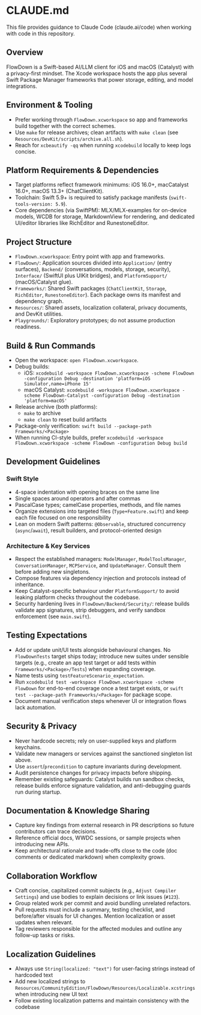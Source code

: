 # CLAUDE.md

This file provides guidance to Claude Code (claude.ai/code) when working with code in this repository.

## Overview
FlowDown is a Swift-based AI/LLM client for iOS and macOS (Catalyst) with a privacy-first mindset. The Xcode workspace hosts the app plus several Swift Package Manager frameworks that power storage, editing, and model integrations.

## Environment & Tooling
- Prefer working through `FlowDown.xcworkspace` so app and frameworks build together with the correct schemes.
- Use `make` for release archives; clean artifacts with `make clean` (see `Resources/DevKit/scripts/archive.all.sh`).
- Reach for `xcbeautify -qq` when running `xcodebuild` locally to keep logs concise.

## Platform Requirements & Dependencies
- Target platforms reflect framework minimums: iOS 16.0+, macCatalyst 16.0+, macOS 13.3+ (ChatClientKit).
- Toolchain: Swift 5.9+ is required to satisfy package manifests (`swift-tools-version: 5.9`).
- Core dependencies (via SwiftPM): MLX/MLX-examples for on-device models, WCDB for storage, MarkdownView for rendering, and dedicated UI/editor libraries like RichEditor and RunestoneEditor.

## Project Structure
- `FlowDown.xcworkspace`: Entry point with app and frameworks.
- `FlowDown/`: Application sources divided into `Application/` (entry surfaces), `Backend/` (conversations, models, storage, security), `Interface/` (SwiftUI plus UIKit bridges), and `PlatformSupport/` (macOS/Catalyst glue).
- `Frameworks/`: Shared Swift packages (`ChatClientKit`, `Storage`, `RichEditor`, `RunestoneEditor`). Each package owns its manifest and dependency graph.
- `Resources/`: Shared assets, localization collateral, privacy documents, and DevKit utilities.
- `Playgrounds/`: Exploratory prototypes; do not assume production readiness.

## Build & Run Commands
- Open the workspace: `open FlowDown.xcworkspace`.
- Debug builds:
  - iOS: `xcodebuild -workspace FlowDown.xcworkspace -scheme FlowDown -configuration Debug -destination 'platform=iOS Simulator,name=iPhone 15'`
  - macOS Catalyst: `xcodebuild -workspace FlowDown.xcworkspace -scheme FlowDown-Catalyst -configuration Debug -destination 'platform=macOS'`
- Release archive (both platforms):
  - `make` to archive
  - `make clean` to reset build artifacts
- Package-only verification: `swift build --package-path Frameworks/<Package>`
- When running CI-style builds, prefer `xcodebuild -workspace FlowDown.xcworkspace -scheme FlowDown -configuration Debug build`

## Development Guidelines
### Swift Style
- 4-space indentation with opening braces on the same line
- Single spaces around operators and after commas
- PascalCase types; camelCase properties, methods, and file names
- Organize extensions into targeted files (`Type+Feature.swift`) and keep each file focused on one responsibility
- Lean on modern Swift patterns: `@Observable`, structured concurrency (`async`/`await`), result builders, and protocol-oriented design

### Architecture & Key Services
- Respect the established managers: `ModelManager`, `ModelToolsManager`, `ConversationManager`, `MCPService`, and `UpdateManager`. Consult them before adding new singletons.
- Compose features via dependency injection and protocols instead of inheritance.
- Keep Catalyst-specific behaviour under `PlatformSupport/` to avoid leaking platform checks throughout the codebase.
- Security hardening lives in `FlowDown/Backend/Security/`: release builds validate app signatures, strip debuggers, and verify sandbox enforcement (see `main.swift`).

## Testing Expectations
- Add or update unit/UI tests alongside behavioural changes. No `FlowDownTests` target ships today; introduce new suites under sensible targets (e.g., create an app test target or add tests within `Frameworks/<Package>/Tests`) when expanding coverage.
- Name tests using `testFeatureScenario_expectation`.
- Run `xcodebuild test -workspace FlowDown.xcworkspace -scheme FlowDown` for end-to-end coverage once a test target exists, or `swift test --package-path Frameworks/<Package>` for package scope.
- Document manual verification steps whenever UI or integration flows lack automation.

## Security & Privacy
- Never hardcode secrets; rely on user-supplied keys and platform keychains.
- Validate new managers or services against the sanctioned singleton list above.
- Use `assert`/`precondition` to capture invariants during development.
- Audit persistence changes for privacy impacts before shipping.
- Remember existing safeguards: Catalyst builds run sandbox checks, release builds enforce signature validation, and anti-debugging guards run during startup.

## Documentation & Knowledge Sharing
- Capture key findings from external research in PR descriptions so future contributors can trace decisions.
- Reference official docs, WWDC sessions, or sample projects when introducing new APIs.
- Keep architectural rationale and trade-offs close to the code (doc comments or dedicated markdown) when complexity grows.

## Collaboration Workflow
- Craft concise, capitalized commit subjects (e.g., `Adjust Compiler Settings`) and use bodies to explain decisions or link issues (`#123`).
- Group related work per commit and avoid bundling unrelated refactors.
- Pull requests must include a summary, testing checklist, and before/after visuals for UI changes. Mention localization or asset updates when relevant.
- Tag reviewers responsible for the affected modules and outline any follow-up tasks or risks.

## Localization Guidelines
- Always use `String(localized: "text")` for user-facing strings instead of hardcoded text
- Add new localized strings to `Resources/CommunityEdition/FlowDown/Resources/Localizable.xcstrings` when introducing new UI text
- Follow existing localization patterns and maintain consistency with the codebase